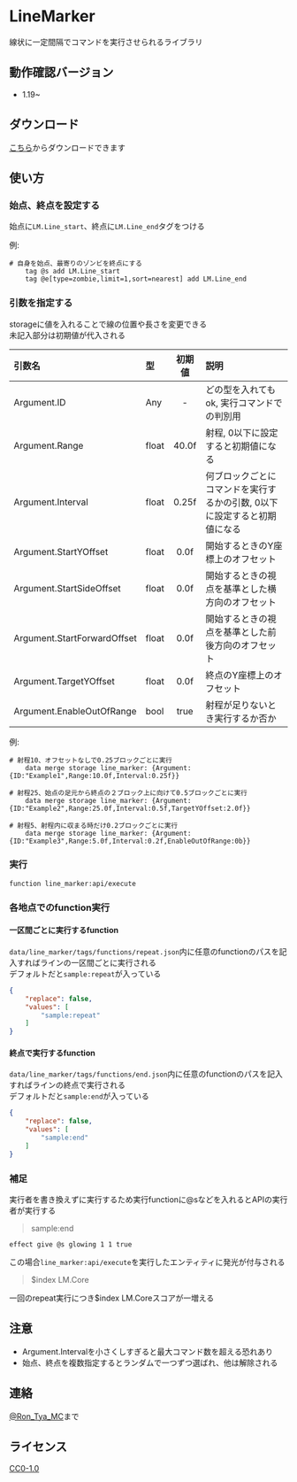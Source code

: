 
# LineMarker

線状に一定間隔でコマンドを実行させられるライブラリ

</div>

## 動作確認バージョン

- 1.19~

## ダウンロード

[こちら](https://github.com/Ron-Tya-MC/LineMarker/releases)からダウンロードできます

## 使い方

### 始点、終点を設定する

始点に`LM.Line_start`、終点に`LM.Line_end`タグをつける

例:

```mcfunction
# 自身を始点、最寄りのゾンビを終点にする
    tag @s add LM.Line_start
    tag @e[type=zombie,limit=1,sort=nearest] add LM.Line_end
```

### 引数を指定する

storageに値を入れることで線の位置や長さを変更できる  
未記入部分は初期値が代入される

| 引数名 | 型 | 初期値 | 説明 |
|:---|:---|:---:|:---|
| Argument.ID | Any | - | どの型を入れてもok, 実行コマンドでの判別用 |
| Argument.Range | float | 40.0f | 射程, 0以下に設定すると初期値になる |
| Argument.Interval | float | 0.25f | 何ブロックごとにコマンドを実行するかの引数, 0以下に設定すると初期値になる |
| Argument.StartYOffset | float | 0.0f | 開始するときのY座標上のオフセット |
| Argument.StartSideOffset | float | 0.0f | 開始するときの視点を基準とした横方向のオフセット |
| Argument.StartForwardOffset | float | 0.0f | 開始するときの視点を基準とした前後方向のオフセット |
| Argument.TargetYOffset | float | 0.0f | 終点のY座標上のオフセット |
| Argument.EnableOutOfRange | bool | true | 射程が足りないとき実行するか否か |

例:

```mcfunction
# 射程10、オフセットなしで0.25ブロックごとに実行
    data merge storage line_marker: {Argument:{ID:"Example1",Range:10.0f,Interval:0.25f}}

# 射程25、始点の足元から終点の２ブロック上に向けて0.5ブロックごとに実行
    data merge storage line_marker: {Argument:{ID:"Example2",Range:25.0f,Interval:0.5f,TargetYOffset:2.0f}}

# 射程5、射程内に収まる時だけ0.2ブロックごとに実行
    data merge storage line_marker: {Argument:{ID:"Example3",Range:5.0f,Interval:0.2f,EnableOutOfRange:0b}}
```

### 実行

```mcfunction
function line_marker:api/execute
```

### 各地点でのfunction実行

#### 一区間ごとに実行するfunction

`data/line_marker/tags/functions/repeat.json`内に任意のfunctionのパスを記入すればラインの一区間ごとに実行される  
デフォルトだと`sample:repeat`が入っている

```json
{
    "replace": false,
    "values": [
        "sample:repeat"
    ]
}
```

#### 終点で実行するfunction

`data/line_marker/tags/functions/end.json`内に任意のfunctionのパスを記入すればラインの終点で実行される  
デフォルトだと`sample:end`が入っている

```json
{
    "replace": false,
    "values": [
        "sample:end"
    ]
}
```

### 補足

実行者を書き換えずに実行するため実行functionに@sなどを入れるとAPIの実行者が実行する  
>sample:end

```mcfunction
effect give @s glowing 1 1 true
```

この場合`line_marker:api/execute`を実行したエンティティに発光が付与される

>$index LM.Core

一回のrepeat実行につき$index LM.Coreスコアが一増える

## 注意

- Argument.Intervalを小さくしすぎると最大コマンド数を超える恐れあり  
- 始点、終点を複数指定するとランダムで一つずつ選ばれ、他は解除される

## 連絡

[@Ron_Tya_MC](https://twitter.com/Ron_Tya_MC)まで

## ライセンス

[CC0-1.0](LICENSE)
